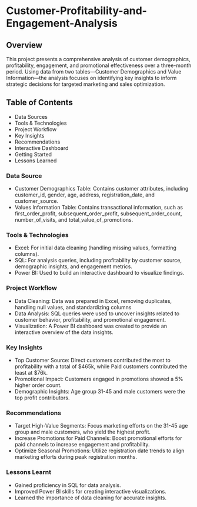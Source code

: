 # Customer-Profitability-and-Engagement-Analysis

## Overview
This project presents a comprehensive analysis of customer demographics, profitability, engagement, and promotional effectiveness over a three-month period. Using data from two tables—Customer Demographics and Value Information—the analysis focuses on identifying key insights to inform strategic decisions for targeted marketing and sales optimization.

## Table of Contents
- ⁠Data Sources
- ⁠Tools & Technologies
- ⁠Project Workflow
- ⁠Key Insights
- ⁠Recommendations
- ⁠Interactive Dashboard
- ⁠Getting Started
- ⁠Lessons Learned

### Data Source
- ⁠Customer Demographics Table: Contains customer attributes, including customer_id, gender, age, address, registration_date, and customer_source.
- ⁠Values Information Table: Contains transactional information, such as first_order_profit, subsequent_order_profit, subsequent_order_count, number_of_visits, and total_value_of_promotions.

### Tools & Technologies 
- ⁠Excel:  For initial data cleaning (handling missing values, formatting columns).
- ⁠SQL: For analysis queries, including profitability by customer source, demographic insights, and engagement metrics.
- ⁠Power BI: Used to build an interactive dashboard to visualize findings.

### Project Workflow 
- ⁠Data Cleaning: Data was prepared in Excel, removing duplicates, handling null values, and standardizing columns
- ⁠Data Analysis: SQL queries were used to uncover insights related to customer behavior, profitability, and promotional engagement.
- ⁠Visualization: A Power BI dashboard was created to provide an interactive overview of the data insights.

### Key Insights 
- ⁠Top Customer Source: Direct customers contributed the most to profitability with a total of $465k, while Paid customers contributed the least at $76k.
- ⁠Promotional Impact: Customers engaged in promotions showed a 5% higher order count.
- ⁠Demographic Insights: Age group 31-45 and male customers were the top profit contributors.

### Recommendations 
- ⁠Target High-Value Segments: Focus marketing efforts on the 31-45 age group and male customers, who yield the highest profit.
- ⁠Increase Promotions for Paid Channels: Boost promotional efforts for paid channels to increase engagement and profitability.
- ⁠Optimize Seasonal Promotions: Utilize registration date trends to align marketing efforts during peak registration months.

### Lessons Learnt
- Gained proficiency in SQL for data analysis. 
- ⁠Improved Power BI skills for creating interactive visualizations. 
- Learned the importance of data cleaning for accurate insights.





